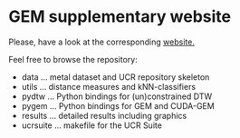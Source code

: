 GEM supplementary website
===

Please, have a look at the corresponding [website.](http://gempaper.github.io/gem/)

Feel free to browse the repository:

- data ... metal dataset and UCR repository skeleton 
- utils ... distance measures and kNN-classifiers 
- pydtw ... Python bindings for (un)constrained DTW 
- pygem ... Python bindings for GEM and CUDA-GEM 
- results ... detailed results including graphics 
- ucrsuite ... makefile for the UCR Suite

